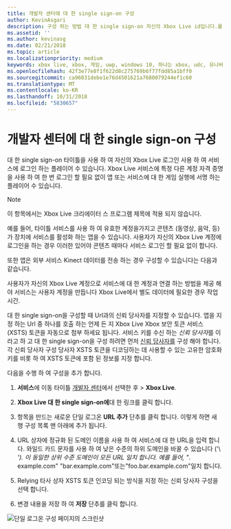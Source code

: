 ```yaml
---
title: 개발자 센터에 대 한 single sign-on 구성
author: KevinAsgari
description: 구성 하는 방법 대 한 single sign-on 자신의 Xbox Live id입니다.를 사용 하 여 서비스에 사용자를 로그인 하는 제목 수 있도록 개발자 센터에서 설명 합니다.
ms.assetid: ''
ms.author: kevinasg
ms.date: 02/21/2018
ms.topic: article
ms.localizationpriority: medium
keywords: xbox live, xbox, 게임, uwp, windows 10, 하나는 xbox, udc, 유니버설 개발자 센터, 대 한 single sign-on
ms.openlocfilehash: 42f3e77e8f1f622d8c275769b6f77fdd85a1bff0
ms.sourcegitcommit: ca96031debe1e76d4501621a7680079244ef1c60
ms.translationtype: MT
ms.contentlocale: ko-KR
ms.lasthandoff: 10/31/2018
ms.locfileid: "5830657"
---
```

# <a name="configure-single-sign-on-in-dev-center"></a>개발자 센터에 대 한 single sign-on 구성

대 한 single sign-on 타이틀을 사용 하 여 자신의 Xbox Live 로그인 사용 하 여 서비스에 로그인 하는 플레이어 수 있습니다. Xbox Live 서비스에 특정 다른 계정 자격 증명을 사용 하 여 한 번 로그인 할 필요 없이 앱 또는 서비스에 대 한 게임 실행에 서명 하는 플레이어 수 있습니다.

> [!NOTE]
> 이 항목에서는 Xbox Live 크리에이터 스 프로그램 제목에 적용 되지 않습니다.

예를 들어, 타이틀 서비스를 사용 하 여 유효한 계정을가지고 콘텐츠 (동영상, 음악, 등)가 장치에 서비스를 활성화 하는 앱을 수 있습니다. 사용자가 자신의 Xbox Live 계정에 로그인을 하는 경우 이러한 있어야 콘텐츠 때마다 서비스 로그인 할 필요 없이 합니다.

또한 앱은 외부 서비스 Kinect 데이터를 전송 하는 경우 구성할 수 있습니다는 다음과 같습니다.

사용자가 자신의 Xbox Live 계정으로 서비스에 대 한 계정과 연결 하는 방법을 제공 해야 서비스는 사용자 계정을 만듭니다 Xbox Live에서 별도 데이터에 필요한 경우 작업 시간.

대 한 single sign-on을 구성할 때 Url과의 신뢰 당사자를 지정할 수 있습니다. 앱을 지정 하는 Url 중 하나를 호출 하는 언제 든 지 Xbox Live Xbox 보안 토큰 서비스 (XSTS) 토큰을 자동으로 첨부 하세요 됩니다. 서비스 키를 수신 하는 *신뢰 당사자*를 이라고 하 고 대 한 single sign-on을 구성 하려면 먼저 [신뢰 당사자를](https://developer.microsoft.com/en-US/xboxconfig/relyingparties/index) 구성 해야 합니다. 각 신뢰 당사자 구성 당사자 XSTS 토큰을 디코딩하는 데 사용할 수 있는 고유한 암호화 키를 비롯 하 여 XSTS 토큰에 포함 된 정보를 지정 합니다.

다음을 수행 하 여 구성을 추가 합니다.

1. **서비스**에 이동 타이틀 [개발자 센터](https://developer.microsoft.com/dashboard/windows/overview)에서 선택한 후 > **Xbox Live**.

2. **Xbox Live 대 한 single sign-on에**대 한 링크를 클릭 합니다.

3. 항목을 만드는 새로운 단일 로그온 **URL 추가** 단추를 클릭 합니다. 이렇게 하면 새 행 구성 목록 맨 아래에 추가 됩니다.

4. URL 상자에 정규화 된 도메인 이름을 사용 하 여 서비스에 대 한 URL을 입력 합니다. 와일드 카드 문자를 사용 하 여 낮은 수준의 하위 도메인을 바꿀 수 있습니다 ('\ *'). 이 동일한 상위 수준 도메인이 모든 URL 일치 합니다. 예를 들어, "*. example.com&quot; "bar.example.com"또는"foo.bar.example.com"일치 합니다.

5. Relying 타사 상자 XSTS 토큰 인코딩 되는 방식을 지정 하는 신뢰 당사자 구성을 선택 합니다.

6. 변경 내용을 저장 하 여 **저장** 단추를 클릭 합니다.

![단일 로그온 구성 페이지의 스크린샷](../../images/dev-center/single-signon.png)
